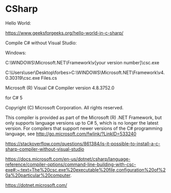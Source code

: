 # CSharp

Hello World:

https://www.geeksforgeeks.org/hello-world-in-c-sharp/


Compile C# without Visual Studio:

Windows:

C:\WINDOWS\Microsoft.NET\Framework\v[your version number]\csc.exe


C:\Users\user\Desktop\forbes>C:\WINDOWS\Microsoft.NET\Framework\v4.0.30319\csc.exe Files.cs

Microsoft (R) Visual C# Compiler version 4.8.3752.0

for C# 5

Copyright (C) Microsoft Corporation. All rights reserved.

This compiler is provided as part of the Microsoft (R) .NET Framework, but only supports language versions up to C# 5, which is no longer the latest version. For compilers that support newer versions of the C# programming language, see http://go.microsoft.com/fwlink/?LinkID=533240




https://stackoverflow.com/questions/861384/is-it-possible-to-install-a-c-sharp-compiler-without-visual-studio

https://docs.microsoft.com/en-us/dotnet/csharp/language-reference/compiler-options/command-line-building-with-csc-exe#:~:text=The%20csc.exe%20executable%20file,configuration%20of%20a%20particular%20computer.


https://dotnet.microsoft.com/
